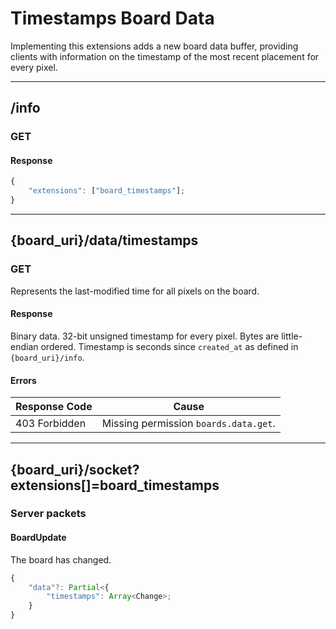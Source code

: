 Timestamps Board Data
=====================
Implementing this extensions adds a new board data buffer, providing clients with information on the timestamp of the most recent placement for every pixel.

--------------------------------------------------------------------------------

## /info
### GET
#### Response
```typescript
{
	"extensions": ["board_timestamps"];
}
```

--------------------------------------------------------------------------------

## {board_uri}/data/timestamps
### GET
Represents the last-modified time for all pixels on the board.
#### Response
Binary data. 
32-bit unsigned timestamp for every pixel. 
Bytes are little-endian ordered.
Timestamp is seconds since `created_at` as defined in `{board_uri}/info`.
#### Errors
| Response Code | Cause                                 |
|---------------|---------------------------------------|
| 403 Forbidden | Missing permission `boards.data.get`. |

--------------------------------------------------------------------------------

## {board_uri}/socket?extensions[]=board_timestamps
### Server packets
#### BoardUpdate
The board has changed.
```typescript
{
	"data"?: Partial<{
		"timestamps": Array<Change>;
	}
}